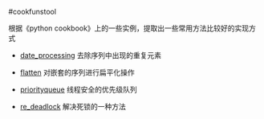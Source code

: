 #cookfunstool

 根据《python cookbook》上的一些实例，提取出一些常用方法比较好的实现方式

* [date_processing](https://github.com/xiaomiba0904/cookfunstool/blob/master/person_function/date_processing.py)
  去除序列中出现的重复元素

* [flatten](https://github.com/xiaomiba0904/cookfunstool/blob/master/person_function/flatten.py)
  对嵌套的序列进行扁平化操作

* [priorityqueue](https://github.com/xiaomiba0904/cookfunstool/blob/master/person_function/priorityqueue.py)
  线程安全的优先级队列

* [re_deadlock](https://github.com/xiaomiba0904/cookfunstool/blob/master/person_function/re_deadlock.py)
  解决死锁的一种方法
